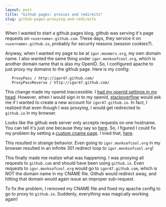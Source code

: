 ```yaml
---
layout: post
title: "Github pages: proxies and redirects"
slug: github-pages-proxying-and-redirects
---
```


When I wanted to start a github pages blog, github was serving it's page requests on `<username>.github.com`.
These days, they service it on `<username>.github.io`, probably for security reasons (session cookies?).

Anyway, when I wanted my page to be at `igor.moomers.org`, my own domain name.
I also wanted the same thing under `igor.monksofcool.org`, which is another domain name that is also my OpenID.
So, I configured apache to just proxy my domains to the github page.
Here is my config:

```nginx
   ProxyPass / http://igor47.github.com/
   ProxyPassReverse / http://igor47.github.com/
```

This change made my openid inaccessible.
I [had my openid settings in my head](https://github.com/igor47/igor47.github.com/commit/1b7b28605aa5b74e7f150e1a1a5e67f93b8d6138).
However, when I would sign in to my openid, [stackoverflow](http://stackoverflow.com/) would ask me if I wanted to create a new account for `igor47.github.io`.
In fact, I realized that even though I was proxying, I would get redirected to `github.io` in my browser.

Looks like the github web server only accepts requests on one hostname.
You can tell it's just one because they say so [here](https://help.github.com/articles/my-custom-domain-isn-t-working#multiple-domains-in-cname-file).
So, I figured I could fix my problem by setting a [custom cname page](https://help.github.com/articles/setting-up-a-custom-domain-with-pages).
I tried that, [here](https://github.com/igor47/igor47.github.com/commit/2d3ce308de32dd734d35633f32442db6759cec68).

This resulted in strange behavior.
Even going to `igor.monksofcool.org` in my browser resulted in an infinite 301 redirect loop to `igor.monksofcool.org`!

This finally made me realize what was happening.
I was proxying all requests to `github.com` and should have been using `github.io`.
Even requests to `igor.monksofcool.org` would go to `igor47.github.com`, which is NOT the domain name in my CNAME file.
Github would redirect away, and hitting that domain would again issue an improper sub-request.

To fix the problem, I removed my CNAME file and fixed my apache config to go to proxy to `github.io`.
Suddenly, everything was magically working again!
